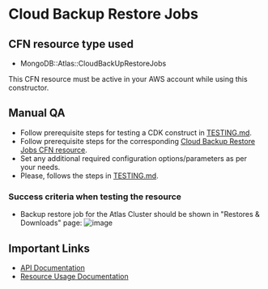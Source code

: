 # Cloud Backup Restore Jobs


## CFN resource type used
- MongoDB::Atlas::CloudBackUpRestoreJobs

This CFN resource must be active in your AWS account while using this constructor.


## Manual QA
- Follow prerequisite steps for testing a CDK construct in [TESTING.md](../../../TESTING.md).
- Follow prerequisite steps for the corresponding [Cloud Backup Restore Jobs CFN resource](https://github.com/mongodb/mongodbatlas-cloudformation-resources/blob/master/cfn-resources/cloud-backup-restore-jobs/test/README.md).
- Set any additional required configuration options/parameters as per your needs.
- Please, follows the steps in [TESTING.md](../../../TESTING.md).


### Success criteria when testing the resource
- Backup restore job for the Atlas Cluster should be shown in "Restores & Downloads" page:
![image](https://user-images.githubusercontent.com/5663078/227225795-0f1b6650-95fe-40ca-942d-99902b747aa2.png)


## Important Links
- [API Documentation](https://www.mongodb.com/docs/api/doc/atlas-admin-api-v2/group/endpoint-cloud-backups)
- [Resource Usage Documentation](https://www.mongodb.com/docs/atlas/backup/cloud-backup/restore-overview/)